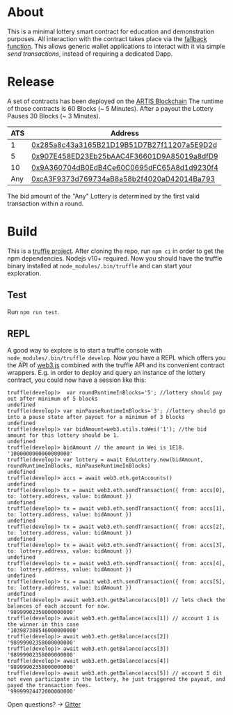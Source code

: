 # About

This is a minimal lottery smart contract for education and demonstration purposes.
All interaction with the contract takes place via the [fallback function](https://solidity.readthedocs.io/en/latest/contracts.html#fallback-function). This allows generic wallet applications to interact with it via simple _send transactions_, instead of requiring a dedicated Dapp.

# Release

A set of contracts has been deployed on the [ARTIS Blockchain](https://www.artis.eco)
The runtime of those contracts is 60 Blocks (~ 5 Minutes).
After a payout the Lottery Pauses 30 Blocks (~ 3 Minutes).

| ATS | Address                                    |
|-----|--------------------------------------------|
| 1   | [0x285a8c43a3165B21D19B51D7B27f11207a5E9D2d](https://explorer.sigma1.artis.network/address/0x285a8c43a3165B21D19B51D7B27f11207a5E9D2d/transactions) |
| 5   | [0x907E458ED23Eb25bAAC4F36601D9A85019a8dfD9](https://explorer.sigma1.artis.network/address/0x907E458ED23Eb25bAAC4F36601D9A85019a8dfD9/transactions) |
| 10  | [0x9A360704dB0EdB4Ce60C0695dFC65A8d1d9230f4](https://explorer.sigma1.artis.network/address/0x9A360704dB0EdB4Ce60C0695dFC65A8d1d9230f4/transactions) |
| Any | [0xcA3F9373d769734aB8a58b2f4020aD42014Ba793](https://explorer.sigma1.artis.network/address/0xcA3F9373d769734aB8a58b2f4020aD42014Ba793/transactions) |

The bid amount of the "Any" Lottery is determined by the first valid transaction within a round.

# Build

This is a [truffle project](https://truffleframework.com/docs/truffle/overview).
After cloning the repo, run `npm ci` in order to get the npm dependencies. Nodejs v10+ required.
Now you should have the truffle binary installed at `node_modules/.bin/truffle` and can start your exploration.

## Test

Run `npm run test`.

## REPL

A good way to explore is to start a truffle console with `node_modules/.bin/truffle develop`.
Now you have a REPL which offers you the API of [web3.js](https://web3js.readthedocs.io/en/1.0/index.html) combined with the truffle API and its convenient contract wrappers. E.g. in order to deploy and query an instance of the lottery contract, you could now have a session like this:
```
truffle(develop)>  var roundRuntimeInBlocks='5'; //lottery should pay out after minimum of 5 blocks
undefined
truffle(develop)> var minPauseRuntimeInBlocks='3'; //lottery should go into a pause state after payout for a minimum of 3 blocks
undefined
truffle(develop)> var bidAmount=web3.utils.toWei('1'); //the bid amount for this lottery should be 1.
undefined
truffle(develop)> bidAmount // the amount in Wei is 1E18.
'1000000000000000000'
truffle(develop)> var lottery = await EduLottery.new(bidAmount, roundRuntimeInBlocks, minPauseRuntimeInBlocks)
undefined
truffle(develop)> accs = await web3.eth.getAccounts()
undefined
truffle(develop)> tx = await web3.eth.sendTransaction({ from: accs[0], to: lottery.address, value: bidAmount })
undefined
truffle(develop)> tx = await web3.eth.sendTransaction({ from: accs[1], to: lottery.address, value: bidAmount })
undefined
truffle(develop)> tx = await web3.eth.sendTransaction({ from: accs[2], to: lottery.address, value: bidAmount })
undefined
truffle(develop)> tx = await web3.eth.sendTransaction({ from: accs[3], to: lottery.address, value: bidAmount })
undefined
truffle(develop)> tx = await web3.eth.sendTransaction({ from: accs[4], to: lottery.address, value: bidAmount })
undefined
truffle(develop)> tx = await web3.eth.sendTransaction({ from: accs[5], to: lottery.address, value: bidAmount })
undefined
truffle(develop)> await web3.eth.getBalance(accs[0]) // lets check the balances of each account for now.
'98999902358000000000'
truffle(develop)> await web3.eth.getBalance(accs[1]) // account 1 is the winner in this case
'103987308546000000000'
truffle(develop)> await web3.eth.getBalance(accs[2])
'98999902358000000000'
truffle(develop)> await web3.eth.getBalance(accs[3])
'98999902358000000000'
truffle(develop)> await web3.eth.getBalance(accs[4])
'98999902358000000000'
truffle(develop)> await web3.eth.getBalance(accs[5]) // account 5 dit not even participate in the lottery, he just triggered the payout, and payed the transaction fees.
'99999924472000000000'
```

Open questions? -> [Gitter](https://gitter.im/lab10-collective/Lobby)
